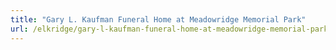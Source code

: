 ```yaml
---
title: "Gary L. Kaufman Funeral Home at Meadowridge Memorial Park"
url: /elkridge/gary-l-kaufman-funeral-home-at-meadowridge-memorial-park/
---
```

